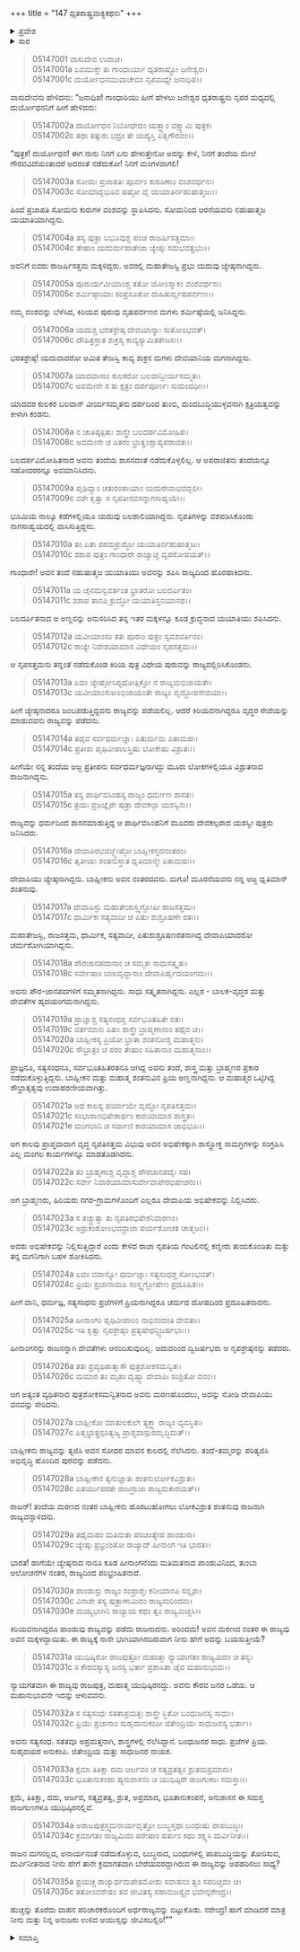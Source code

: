 +++
title = "147 ಧೃತರಾಷ್ಟ್ರವಾಕ್ಯಕಥನಃ"
+++

<details><summary>ಪ್ರವೇಶ</summary>


।।   ಓಂ ಓಂ ನಮೋ ನಾರಾಯಣಾಯ।।   ಶ್ರೀ ವೇದವ್ಯಾಸಾಯ ನಮಃ ।।

ಶ್ರೀ ಕೃಷ್ಣದ್ವೈಪಾಯನ ವೇದವ್ಯಾಸ ವಿರಚಿತ  

**ಶ್ರೀ ಮಹಾಭಾರತ**

**ಉದ್ಯೋಗ ಪರ್ವ**

**ಕರ್ಣ‌ವಿವಾದ ಪರ್ವ**

**ಅಧ್ಯಾಯ 147**

</details>


<details><summary>ಸಾರ</summary>

ಕೃಷ್ಣನು ಕುರುಸಂಸದಿಯಲ್ಲಿ ದುರ್ಯೋಧನನಿಗೆ ಧೃತರಾಷ್ಟ್ರನು ನುಡಿದ ಹಿತವಚನಗಳನ್ನು ವರದಿಮಾಡಿದುದು (1-35).


</details>



> 05147001 ವಾಸುದೇವ ಉವಾಚ।  
05147001a ಏವಮುಕ್ತೇ ತು ಗಾಂಧಾರ್ಯಾ ಧೃತರಾಷ್ಟ್ರೋ ಜನೇಶ್ವರಃ।  
05147001c ದುರ್ಯೋಧನಮುವಾಚೇದಂ ನೃಪಮಧ್ಯೇ ಜನಾಧಿಪ।।

ವಾಸುದೇವನು ಹೇಳಿದನು: “ಜನಾಧಿಪ! ಗಾಂಧಾರಿಯು ಹೀಗೆ ಹೇಳಲು ಜನೇಶ್ವರ ಧೃತರಾಷ್ಟ್ರನು ನೃಪರ ಮಧ್ಯದಲ್ಲಿ ದುರ್ಯೋಧನನಿಗೆ ಹೀಗೆ ಹೇಳಿದನು:

> 05147002a ದುರ್ಯೋಧನ ನಿಬೋಧೇದಂ ಯತ್ತ್ವಾಂ ವಕ್ಷ್ಯಾಮಿ ಪುತ್ರಕ।  
05147002c ತಥಾ ತತ್ಕುರು ಭದ್ರಂ ತೇ ಯದ್ಯಸ್ತಿ ಪಿತೃಗೌರವಂ।।

“ಪುತ್ರಕ! ದುರ್ಯೋಧನ! ಈಗ ನಾನು ನಿನಗೆ ಏನು ಹೇಳುತ್ತೇನೋ ಅದನ್ನು ಕೇಳಿ, ನಿನಗೆ ತಂದೆಯ ಮೇಲೆ ಗೌರವವಿದೆಯಂತಾದರೆ ಅದರಂತೆ ನಡೆದುಕೋ! ನಿನಗೆ ಮಂಗಳವಾಗಲಿ!

> 05147003a ಸೋಮಃ ಪ್ರಜಾಪತಿಃ ಪೂರ್ವಂ ಕುರೂಣಾಂ ವಂಶವರ್ಧನಃ।  
05147003c ಸೋಮಾದ್ಬಭೂವ ಷಷ್ಠೋ ವೈ ಯಯಾತಿರ್ನಹುಷಾತ್ಮಜಃ।।

ಹಿಂದೆ ಪ್ರಜಾಪತಿ ಸೋಮನು ಕುರುಗಳ ವಂಶವನ್ನು ಸ್ಥಾಪಿಸಿದನು. ಸೋಮನಿಂದ ಆರನೆಯವನು ನಹುಷಾತ್ಮಜ ಯಯಾತಿಯಾಗಿದ್ದನು.

> 05147004a ತಸ್ಯ ಪುತ್ರಾ ಬಭೂವುಶ್ಚ ಪಂಚ ರಾಜರ್ಷಿಸತ್ತಮಾಃ।  
05147004c ತೇಷಾಂ ಯದುರ್ಮಹಾತೇಜಾ ಜ್ಯೇಷ್ಠಃ ಸಮಭವತ್ಪ್ರಭುಃ।।

ಅವನಿಗೆ ಐವರು ರಾಜರ್ಷಿಸತ್ತಮ ಮಕ್ಕಳಿದ್ದರು. ಅವರಲ್ಲಿ ಮಹಾತೇಜಸ್ವಿ ಪ್ರಭು ಯದುವು ಜ್ಯೇಷ್ಠನಾಗಿದ್ದನು.

> 05147005a ಪೂರುರ್ಯವೀಯಾಂಶ್ಚ ತತೋ ಯೋಽಸ್ಮಾಕಂ ವಂಶವರ್ಧನಃ।  
05147005c ಶರ್ಮಿಷ್ಠಾಯಾಃ ಸಂಪ್ರಸೂತೋ ದುಹಿತುರ್ವೃಷಪರ್ವಣಃ।।

ನಮ್ಮ ವಂಶವನ್ನು ಬೆಳೆಸಿದ, ಕಿರಿಯವ ಪುರುವು ವೃಷಪರ್ವಣನ ಮಗಳು ಶರ್ಮಿಷ್ಠೆಯಲ್ಲಿ ಜನಿಸಿದ್ದನು.

> 05147006a ಯದುಶ್ಚ ಭರತಶ್ರೇಷ್ಠ ದೇವಯಾನ್ಯಾಃ ಸುತೋಽಭವತ್।  
05147006c ದೌಹಿತ್ರಸ್ತಾತ ಶುಕ್ರಸ್ಯ ಕಾವ್ಯಸ್ಯಾಮಿತತೇಜಸಃ।।

ಭರತಶ್ರೇಷ್ಠ! ಯದುವಾದರೋ ಅಮಿತ ತೇಜಸ್ವಿ ಕಾವ್ಯ ಶುಕ್ರನ ಮಗಳು ದೇವಯಾನಿಯ ಮಗನಾಗಿದ್ದನು.

> 05147007a ಯಾದವಾನಾಂ ಕುಲಕರೋ ಬಲವಾನ್ವೀರ್ಯಸಮ್ಮತಃ।  
05147007c ಅವಮೇನೇ ಸ ತು ಕ್ಷತ್ರಂ ದರ್ಪಪೂರ್ಣಃ ಸುಮಂದಧೀಃ।।

ಯಾದವರ ಕುಲಕರ ಬಲವಾನ್ ವೀರ್ಯಸಮ್ಮತನು ದರ್ಪದಿಂದ ತುಂಬಿ, ಮಂದಬುದ್ಧಿಯುಳ್ಳವನಾಗಿ ಕ್ಷತ್ರಿಯತ್ವವನ್ನು ಕೀಳಾಗಿ ಕಂಡನು.

> 05147008a ನ ಚಾತಿಷ್ಠತ್ಪಿತುಃ ಶಾಸ್ತ್ರೇ ಬಲದರ್ಪವಿಮೋಹಿತಃ।  
05147008c ಅವಮೇನೇ ಚ ಪಿತರಂ ಭ್ರಾತೄಂಶ್ಚಾಪ್ಯಪರಾಜಿತಃ।।

ಬಲದರ್ಪವಿಮೋಹಿತನಾದ ಅವನು ತಂದೆಯ ಶಾಸನದಂತೆ ನಡೆದುಕೊಳ್ಳಲಿಲ್ಲ. ಆ ಅಪರಾಜಿತನು ತಂದೆಯನ್ನೂ ಸಹೋದರರನ್ನೂ ಅವಮಾನಿಸಿದನು.

> 05147009a ಪೃಥಿವ್ಯಾಂ ಚತುರಂತಾಯಾಂ ಯದುರೇವಾಭವದ್ಬಲೀ।  
05147009c ವಶೇ ಕೃತ್ವಾ ಸ ನೃಪತೀನವಸನ್ನಾಗಸಾಹ್ವಯೇ।।

ಭೂಮಿಯ ನಾಲ್ಕೂ ಕಡೆಗಳಲ್ಲಿಯೂ ಯದುವು ಬಲಶಾಲಿಯಾಗಿದ್ದನು. ನೃಪತಿಗಳನ್ನು ವಶಪಡಿಸಿಕೊಂಡು ನಾಗಸಾಹ್ವಯದಲ್ಲಿ ವಾಸಿಸುತ್ತಿದ್ದನು.

> 05147010a ತಂ ಪಿತಾ ಪರಮಕ್ರುದ್ಧೋ ಯಯಾತಿರ್ನಹುಷಾತ್ಮಜಃ।   
05147010c ಶಶಾಪ ಪುತ್ರಂ ಗಾಂಧಾರೇ ರಾಜ್ಯಾಚ್ಚ ವ್ಯಪರೋಪಯತ್।।

ಗಾಂಧಾರೇ! ಅವನ ತಂದೆ ನಹುಷಾತ್ಮಜ ಯಯಾತಿಯು ಅವನನ್ನು ಶಪಿಸಿ ರಾಜ್ಯದಿಂದ ಹೊರಹಾಕಿದನು.

> 05147011a ಯ ಚೈನಮನ್ವವರ್ತಂತ ಭ್ರಾತರೋ ಬಲದರ್ಪಿತಂ।  
05147011c ಶಶಾಪ ತಾನಪಿ ಕ್ರುದ್ಧೋ ಯಯಾತಿಸ್ತನಯಾನಥ।।

ಬಲದರ್ಪಿತನಾದ ಆ ಅಣ್ಣನನ್ನು ಅನುಸರಿಸಿದ ತನ್ನ ಇತರ ಮಕ್ಕಳನ್ನೂ ಕೂಡ ಕ್ರುದ್ಧನಾದ ಯಯಾತಿಯು ಶಪಿಸಿದನು.

> 05147012a ಯವೀಯಾಂಸಂ ತತಃ ಪೂರುಂ ಪುತ್ರಂ ಸ್ವವಶವರ್ತಿನಂ।  
05147012c ರಾಜ್ಯೇ ನಿವೇಶಯಾಮಾಸ ವಿಧೇಯಂ ನೃಪಸತ್ತಮಃ।।

ಆ ನೃಪಸತ್ತಮನು ತನ್ನಂತೆ ನಡೆದುಕೊಂಡ ಕಿರಿಯ ಪುತ್ರ ವಿಧೇಯ ಪುರುವನ್ನು ರಾಜ್ಯದಲ್ಲಿರಿಸಿಕೊಂಡನು.

> 05147013a ಏವಂ ಜ್ಯೇಷ್ಠೋಽಪ್ಯಥೋತ್ಸಿಕ್ತೋ ನ ರಾಜ್ಯಮಭಿಜಾಯತೇ।   
05147013c ಯವೀಯಾಂಸೋಽಭಿಜಾಯಂತೇ ರಾಜ್ಯಂ ವೃದ್ಧೋಪಸೇವಯಾ।।

ಹೀಗೆ ಜ್ಯೇಷ್ಠನಾದರೂ ಜಂಬಪಡುತ್ತಿದ್ದವನು ರಾಜ್ಯವನ್ನು ಪಡೆಯಲಿಲ್ಲ. ಆದರೆ ಕಿರಿಯವನಾಗಿದ್ದರೂ ವೃದ್ಧರ ಸೇವೆಯನ್ನು ಮಾಡುವವನು ರಾಜ್ಯವನ್ನು ಪಡೆದನು.

> 05147014a ತಥೈವ ಸರ್ವಧರ್ಮಜ್ಞಾಃ ಪಿತುರ್ಮಮ ಪಿತಾಮಹಃ।  
05147014c ಪ್ರತೀಪಃ ಪೃಥಿವೀಪಾಲಸ್ತ್ರಿಷು ಲೋಕೇಷು ವಿಶ್ರುತಃ।।

ಹೀಗೆಯೇ ನನ್ನ ತಂದೆಯ ಅಜ್ಜ ಪ್ರತೀಪನು ಸರ್ವಧರ್ಮಜ್ಞನಾಗಿದ್ದು ಮೂರು ಲೋಕಗಳಲ್ಲಿಯೂ ವಿಶ್ರುತನಾದ ರಾಜನಾಗಿದ್ದನು.

> 05147015a ತಸ್ಯ ಪಾರ್ಥಿವಸಿಂಹಸ್ಯ ರಾಜ್ಯಂ ಧರ್ಮೇಣ ಶಾಸತಃ।  
05147015c ತ್ರಯಃ ಪ್ರಜಜ್ಞೈರೇ ಪುತ್ರಾ ದೇವಕಲ್ಪಾ ಯಶಸ್ವಿನಃ।।

ರಾಜ್ಯವನ್ನು ಧರ್ಮದಿಂದ ಶಾಸನಮಾಡುತ್ತಿದ್ದ ಆ ಪಾರ್ಥಿವಸಿಂಹನಿಗೆ ಮೂವರು ದೇವಕಲ್ಪರಾದ ಯಶಸ್ವೀ ಪುತ್ರರು ಜನಿಸಿದರು.

> 05147016a ದೇವಾಪಿರಭವಜ್ಜ್ಯೇಷ್ಠೋ ಬಾಹ್ಲೀಕಸ್ತದನಂತರಂ।   
05147016c ತೃತೀಯಃ ಶಂತನುಸ್ತಾತ ಧೃತಿಮಾನ್ಮೇ ಪಿತಾಮಹಃ।।

ದೇವಾಪಿಯು ಜ್ಯೇಷ್ಠನಾಗಿದ್ದನು. ಬಾಹ್ಲೀಕನು ಅವನ ನಂತರದವನು. ಮಗೂ! ಮೂರನೆಯವನು ನನ್ನ ಅಜ್ಜ ಧೃತಿಮಾನ್ ಶಂತನುವು.

> 05147017a ದೇವಾಪಿಸ್ತು ಮಹಾತೇಜಾಸ್ತ್ವಗ್ದೋಷೀ ರಾಜಸತ್ತಮಃ।  
05147017c ಧಾರ್ಮಿಕಃ ಸತ್ಯವಾದೀ ಚ ಪಿತುಃ ಶುಶ್ರೂಷಣೇ ರತಃ।।

ಮಹಾತೇಜಸ್ವಿ, ರಾಜಸತ್ತಮ, ಧಾರ್ಮಿಕ, ಸತ್ಯವಾದೀ, ಪಿತುಶುಶ್ರೂಷಣರತನಾಗಿದ್ದ ದೇವಾಪಿಯಾದರೋ ಚರ್ಮರೋಗಿಯಾಗಿದ್ದನು.

> 05147018a ಪೌರಜಾನಪದಾನಾಂ ಚ ಸಮ್ಮತಃ ಸಾಧುಸತ್ಕೃತಃ।  
05147018c ಸರ್ವೇಷಾಂ ಬಾಲವೃದ್ಧಾನಾಂ ದೇವಾಪಿರ್ಹೃದಯಂಗಮಃ।।

ಅವನು ಪೌರ-ಜಾನಪದಗಳಿಗೆ ಸಮ್ಮತನಾಗಿದ್ದನು. ಸಾಧು ಸತ್ಕೃತನಾಗಿದ್ದನು. ಎಲ್ಲರ - ಬಾಲಕ-ವೃದ್ಧರ ಮತ್ತು ದೇವತೆಗಳ ಹೃದಯಂಗಮನಾಗಿದ್ದನು.

> 05147019a ಪ್ರಾಜ್ಞಾಶ್ಚ ಸತ್ಯಸಂಧಶ್ಚ ಸರ್ವಭೂತಹಿತೇ ರತಃ।  
05147019c ವರ್ತಮಾನಃ ಪಿತುಃ ಶಾಸ್ತ್ರೇ ಬ್ರಾಹ್ಮಣಾನಾಂ ತಥೈವ ಚ।।  
05147020a ಬಾಹ್ಲೀಕಸ್ಯ ಪ್ರಿಯೋ ಭ್ರಾತಾ ಶಂತನೋಶ್ಚ ಮಹಾತ್ಮನಃ।  
05147020c ಸೌಭ್ರಾತ್ರಂ ಚ ಪರಂ ತೇಷಾಂ ಸಹಿತಾನಾಂ ಮಹಾತ್ಮನಾಂ।।

ಪ್ರಾಜ್ಞನೂ, ಸತ್ಯಸಂಧನೂ, ಸರ್ವಭೂತಹಿತರತನೂ ಆಗಿದ್ದ ಅವನು ತಂದೆ, ಶಾಸ್ತ್ರ ಮತ್ತು ಬ್ರಾಹ್ಮಣರ ಪ್ರಕಾರ ನಡೆದುಕೊಳ್ಳುತ್ತಿದ್ದನು. ಬಾಹ್ಲೀಕನ ಮತ್ತು ಮಹಾತ್ಮ ಶಂತನುವಿನ ಪ್ರಿಯ ಅಣ್ಣನಾಗಿದ್ದನು. ಆ ಮಹಾತ್ಮರ ಒಟ್ಟಿಗಿದ್ದ ಸೌಭ್ರಾತೃತ್ವವು ಉದಾಹರಣೀಯವಾಗಿತ್ತು.

> 05147021a ಅಥ ಕಾಲಸ್ಯ ಪರ್ಯಾಯೇ ವೃದ್ಧೋ ನೃಪತಿಸತ್ತಮಃ।  
05147021c ಸಂಭಾರಾನಭಿಷೇಕಾರ್ಥಂ ಕಾರಯಾಮಾಸ ಶಾಸ್ತ್ರತಃ।  
05147021e ಮಂಗಲಾನಿ ಚ ಸರ್ವಾಣಿ ಕಾರಯಾಮಾಸ ಚಾಭಿಭೂಃ।।

ಆಗ ಕಾಲವು ಪ್ರಾಪ್ತವಾದಾಗ ವೃದ್ಧ ನೃಪತಿಸತ್ತಮ ವಿಭುವು ಅವನ ಅಭಿಷೇಕಕ್ಕಾಗಿ ಶಾಸ್ತ್ರೋಕ್ತ ಸಾಮಗ್ರಿಗಳನ್ನು ಸಂಗ್ರಹಿಸಿ ಎಲ್ಲ ಮಂಗಲ ಕಾರ್ಯಗಳನ್ನೂ ಮಾಡತೊಡಗಿದನು.

> 05147022a ತಂ ಬ್ರಾಹ್ಮಣಾಶ್ಚ ವೃದ್ಧಾಶ್ಚ ಪೌರಜಾನಪದೈಃ ಸಹ।  
05147022c ಸರ್ವೇ ನಿವಾರಯಾಮಾಸುರ್ದೇವಾಪೇರಭಿಷೇಚನಂ।।

ಆಗ ಬ್ರಾಹ್ಮಣರು, ಹಿರಿಯರು ನಗರ-ಗ್ರಾಮಗಳೊಂದಿಗೆ ಎಲ್ಲರೂ ದೇವಾಪಿಯ ಅಭಿಷೇಕವನ್ನು ನಿಲ್ಲಿಸಿದರು.

> 05147023a ಸ ತಚ್ಚ್ರುತ್ವಾ ತು ನೃಪತಿರಭಿಷೇಕನಿವಾರಣಂ।   
05147023c ಅಶ್ರುಕಂಠೋಽಭವದ್ರಾಜಾ ಪರ್ಯಶೋಚತ ಚಾತ್ಮಜಂ।।

ಅವರು ಅಭಿಷೇಕವನ್ನು ನಿಲ್ಲಿಸುತ್ತಿದ್ದಾರೆ ಎಂದು ಕೇಳಿದ ರಾಜಾ ನೃಪತಿಯ ಗಂಟಲಿನಲ್ಲಿ ಕಣ್ಣೀರು ತುಂಬಿಕೊಂಡಿತು ಮತ್ತು ತನ್ನ ಮಗನಿಗಾಗಿ ಬಹಳ ಶೋಕಿಸಿದನು.

> 05147024a ಏವಂ ವದಾನ್ಯೋ ಧರ್ಮಜ್ಞಾಃ ಸತ್ಯಸಂಧಶ್ಚ ಸೋಽಭವತ್।  
05147024c ಪ್ರಿಯಃ ಪ್ರಜಾನಾಮಪಿ ಸಂಸ್ತ್ವಗ್ದೋಷೇಣ ಪ್ರದೂಷಿತಃ।।

ಹೀಗೆ ದಾನಿ, ಧರ್ಮಜ್ಞ, ಸತ್ಯಸಂಧನು ಪ್ರಜೆಗಳಿಗೆ ಪ್ರಿಯನಾಗಿದ್ದರೂ ಚರ್ಮದ ದೋಷದಿಂದ ಪ್ರದೂಷಿತನಾದನು.

> 05147025a ಹೀನಾಂಗಂ ಪೃಥಿವೀಪಾಲಂ ನಾಭಿನಂದಂತಿ ದೇವತಾಃ।  
05147025c ಇತಿ ಕೃತ್ವಾ ನೃಪಶ್ರೇಷ್ಠಂ ಪ್ರತ್ಯಷೇಧನ್ದ್ವಿಜರ್ಷಭಾಃ।।

ಹೀನಾಂಗನನ್ನು ರಾಜನನ್ನಾಗಿ ದೇವತೆಗಳು ಆನಂದಿಸುವುದಿಲ್ಲ. ಆದುದರಿಂದ ದ್ವಿಜರ್ಷಭರು ಆ ನೃಪಶ್ರೇಷ್ಠನನ್ನು ತಡೆದರು.

> 05147026a ತತಃ ಪ್ರವ್ಯಥಿತಾತ್ಮಾಸೌ ಪುತ್ರಶೋಕಸಮನ್ವಿತಃ।   
05147026c ಮಮಾರ ತಂ ಮೃತಂ ದೃಷ್ಟ್ವಾ ದೇವಾಪಿಃ ಸಂಶ್ರಿತೋ ವನಂ।।

ಆಗ ಅತ್ಯಂತ ವ್ಯಥಿತನಾದ ಪುತ್ರಶೋಕಸಮನ್ವಿತನಾದ ಅವನು ಮರಣಹೊಂದಲು, ಅದನ್ನು ನೋಡಿ ದೇವಾಪಿಯು ವನವನ್ನು ಸೇರಿದನು.

> 05147027a ಬಾಹ್ಲೀಕೋ ಮಾತುಲಕುಲೇ ತ್ಯಕ್ತ್ವಾ ರಾಜ್ಯಂ ವ್ಯವಸ್ಥಿತಃ।  
05147027c ಪಿತೃಭ್ರಾತೄನ್ಪರಿತ್ಯಜ್ಯ ಪ್ರಾಪ್ತವಾನ್ಪುರಮೃದ್ಧಿಮತ್।।

ಬಾಹ್ಲೀಕನು ರಾಜ್ಯವನ್ನು ತ್ಯಜಿಸಿ ಅವನ ಸೋದರ ಮಾವನ ಕುಲದಲ್ಲಿ ನೆಲೆಸಿದನು. ತಂದೆ-ತಮ್ಮರನ್ನು ಪರಿತ್ಯಜಿಸಿ ಅಭಿವೃದ್ಧಿ ಹೊಂದಿದ ಪುರವನ್ನು ಪಡೆದನು.

> 05147028a ಬಾಹ್ಲೀಕೇನ ತ್ವನುಜ್ಞಾತಃ ಶಂತನುರ್ಲೋಕವಿಶ್ರುತಃ।  
05147028c ಪಿತರ್ಯುಪರತೇ ರಾಜನ್ರಾಜಾ ರಾಜ್ಯಮಕಾರಯತ್।।

ರಾಜನ್! ತಂದೆಯ ಮರಣದ ನಂತರ ಬಾಹ್ಲೀಕನು ಹೊರಟುಹೋಗಲು ಲೋಕವಿಶ್ರುತ ಶಂತನುವು ರಾಜನಾಗಿ ರಾಜ್ಯವನ್ನಾಳಿದನು.

> 05147029a ತಥೈವಾಹಂ ಮತಿಮತಾ ಪರಿಚಿಂತ್ಯೇಹ ಪಾಂಡುನಾ।  
05147029c ಜ್ಯೇಷ್ಠಃ ಪ್ರಭ್ರಂಶಿತೋ ರಾಜ್ಯಾದ್ ಹೀನಾಂಗ ಇತಿ ಭಾರತ।।

ಭಾರತ! ಹಾಗೆಯೇ ಜ್ಯೇಷ್ಠನಾದ ನಾನೂ ಕೂಡ ಹೀನಾಂಗನೆಂದು ಮತಿಮತನಾದ ಪಾಂಡುವಿನಿಂದ, ತುಂಬಾ ಆಲೋಚನೆಗಳ ನಂತರ, ರಾಜ್ಯದಿಂದ ಪರಿಭ್ರಂಷಿತನಾದೆ.

> 05147030a ಪಾಂಡುಸ್ತು ರಾಜ್ಯಂ ಸಂಪ್ರಾಪ್ತಃ ಕನೀಯಾನಪಿ ಸನ್ನೃಪಃ।  
05147030c ವಿನಾಶೇ ತಸ್ಯ ಪುತ್ರಾಣಾಮಿದಂ ರಾಜ್ಯಮರಿಂದಮ।   
05147030e ಮಯ್ಯಭಾಗಿನಿ ರಾಜ್ಯಾಯ ಕಥಂ ತ್ವಂ ರಾಜ್ಯಮಿಚ್ಚಸಿ।।

ಕಿರಿಯವನಾಗಿದ್ದರೂ ಪಾಂಡುವು ರಾಜ್ಯವನ್ನು ಪಡೆದು ರಾಜನಾದನು. ಅರಿಂದಮ! ಅವನ ಮರಣದ ನಂತರ ಈ ರಾಜ್ಯವು ಅವನ ಮಕ್ಕಳದ್ದಾಯಿತು. ಈ ರಾಜ್ಯಕ್ಕೆ ನಾನೇ ಭಾಗಿಯಾಗಿರದಿರುವಾಗ ನೀನು ಹೇಗೆ ಅದನ್ನು ಬಯಸುತ್ತೀಯೆ?

> 05147031a ಯುಧಿಷ್ಠಿರೋ ರಾಜಪುತ್ರೋ ಮಹಾತ್ಮಾ
	ನ್ಯಾಯಾಗತಂ ರಾಜ್ಯಮಿದಂ ಚ ತಸ್ಯ।  
> 05147031c ಸ ಕೌರವಸ್ಯಾಸ್ಯ ಜನಸ್ಯ ಭರ್ತಾ
	ಪ್ರಶಾಸಿತಾ ಚೈವ ಮಹಾನುಭಾವಃ।।  

ನ್ಯಾಯಗತವಾಗಿ ಈ ರಾಜ್ಯವು ರಾಜಪುತ್ರ, ಮಹಾತ್ಮ ಯುಧಿಷ್ಠಿರನದ್ದು. ಅವನು ಕೌರವ ಜನರ ಒಡೆಯ. ಆ ಮಹಾನುಭಾವನೇ ಇದನ್ನು ಆಳುವವನು.

> 05147032a ಸ ಸತ್ಯಸಂಧಃ ಸತತಾಪ್ರಮತ್ತಃ
	ಶಾಸ್ತ್ರೇ ಸ್ಥಿತೋ ಬಂಧುಜನಸ್ಯ ಸಾಧುಃ।  
> 05147032c ಪ್ರಿಯಃ ಪ್ರಜಾನಾಂ ಸುಹೃದಾನುಕಂಪೀ
	ಜಿತೇಂದ್ರಿಯಃ ಸಾಧುಜನಸ್ಯ ಭರ್ತಾ।।  

ಅವನು ಸತ್ಯಸಂಧ. ಸತತವೂ ಅಪ್ರಮತ್ತನಾಗಿ, ಶಾಸ್ತ್ರಗಳಲ್ಲಿ ನೆಲೆಸಿದ್ದಾನೆ. ಬಂಧುಜನರ ಸಾಧು. ಪ್ರಜೆಗಳ ಪ್ರಿಯ. ಸುಹೃದಯರ ಅನುಕಂಪಿ. ಜಿತೇಂದ್ರಿಯ ಮತ್ತು ಸಾಧುಜನರ ನಾಯಕ.

> 05147033a ಕ್ಷಮಾ ತಿತಿಕ್ಷಾ ದಮ ಆರ್ಜವಂ ಚ
	ಸತ್ಯವ್ರತತ್ವಂ ಶ್ರುತಮಪ್ರಮಾದಃ।   
> 05147033c ಭೂತಾನುಕಂಪಾ ಹ್ಯನುಶಾಸನಂ ಚ
	ಯುಧಿಷ್ಠಿರೇ ರಾಜಗುಣಾಃ ಸಮಸ್ತಾಃ।।  

ಕ್ಷಮೆ, ತಿತಿಕ್ಷಾ, ದಮ, ಆರ್ಜವ, ಸತ್ಯವ್ರತತ್ವ, ಶ್ರುತ, ಅಪ್ರಮಾದ, ಭೂತಾನುಕಂಪನೆ, ಅನುಶಾಸನ ಈ ಸಮಸ್ತ ರಾಜಗುಣಗಳೂ ಯುಧಿಷ್ಠಿರನಲ್ಲಿವೆ.

> 05147034a ಅರಾಜಪುತ್ರಸ್ತ್ವಮನಾರ್ಯವೃತ್ತೋ
	ಲುಬ್ಧಸ್ತಥಾ ಬಂಧುಷು ಪಾಪಬುದ್ಧಿಃ।  
> 05147034c ಕ್ರಮಾಗತಂ ರಾಜ್ಯಮಿದಂ ಪರೇಷಾಂ
	ಹರ್ತುಂ ಕಥಂ ಶಕ್ಷ್ಯಸಿ ದುರ್ವಿನೀತಃ।।  

ರಾಜನ ಮಗನಲ್ಲದ, ಅನಾರ್ಯನಂತೆ ನಡೆದುಕೊಳ್ಳುವ, ಲುಬ್ಧನಾದ, ಬಂಧುಗಳಲ್ಲಿ ಪಾಪಬುದ್ಧಿಯನ್ನು ತೋರಿಸುವ, ದುರ್ವಿನೀತನಾದ ನೀನು ಹೇಗೆ ತಾನೇ ಕ್ರಮಾಗತವಾಗಿ ಬೇರೆಯವರದ್ದಾಗಿರುವ ಈ ರಾಜ್ಯವನ್ನು ಅಪಹರಿಸಲು ಸಾಧ್ಯ?

> 05147035a ಪ್ರಯಚ್ಚ ರಾಜ್ಯಾರ್ಧಮಪೇತಮೋಹಃ
	ಸವಾಹನಂ ತ್ವಂ ಸಪರಿಚ್ಚದಂ ಚ।  
> 05147035c ತತೋಽವಶೇಷಂ ತವ ಜೀವಿತಸ್ಯ
	ಸಹಾನುಜಸ್ಯೈವ ಭವೇನ್ನರೇಂದ್ರ।।  

ಹುಚ್ಚನ್ನು ತೊರೆದು ವಾಹನ ಪರಿಚಾರಕರೊಂದಿಗೆ ಅರ್ಧರಾಜ್ಯವನ್ನು ಬಿಟ್ಟುಕೊಡು. ನರೇಂದ್ರ! ಹಾಗೆ ಮಾಡಿದರೆ ಮಾತ್ರ ನೀನು ಮತ್ತು ನಿನ್ನ ಅನುಜರು ಉಳಿದ ಆಯುಸ್ಸನ್ನು ಜೀವಿಸಬಲ್ಲಿರಿ!””


<details><summary>ಸಮಾಪ್ತಿ</summary>


ಇತಿ ಶ್ರೀ ಮಹಾಭಾರತೇ ಉದ್ಯೋಗ ಪರ್ವಣಿ ಕರ್ಣ‌ವಿವಾದ ಪರ್ವಣಿ ಧೃತರಾಷ್ಟ್ರವಾಕ್ಯಕಥನೇ ಸಪ್ತಚತ್ವಾರಿಂಶದಧಿಕಶತತಮೋಽಧ್ಯಾಯಃ।  
ಇದು ಶ್ರೀ ಮಹಾಭಾರತದಲ್ಲಿ ಉದ್ಯೋಗ ಪರ್ವದಲ್ಲಿ ಕರ್ಣ‌ವಿವಾದ ಪರ್ವದಲ್ಲಿ ಧೃತರಾಷ್ಟ್ರವಾಕ್ಯಕಥನದಲ್ಲಿ ನೂರಾನಲ್ವತ್ತೇಳನೆಯ ಅಧ್ಯಾಯವು.


</details>

